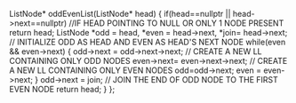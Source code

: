 ListNode* oddEvenList(ListNode* head) {
if(head==nullptr || head->next==nullptr) //IF HEAD POINTING TO NULL OR ONLY 1 NODE PRESENT
return head;
ListNode *odd = head, *even = head->next, *join= head->next; // INITIALIZE ODD AS HEAD AND EVEN AS HEAD'S NEXT NODE
while(even && even->next)
{
odd->next = odd->next->next;  // CREATE A NEW LL CONTAINING ONLY ODD NODES
even->next= even->next->next; // CREATE A NEW LL CONTAINING ONLY EVEN NODES
odd=odd->next;
even = even->next;
}
odd->next = join; // JOIN THE END OF ODD NODE TO THE FIRST EVEN NODE
return head;
}
};